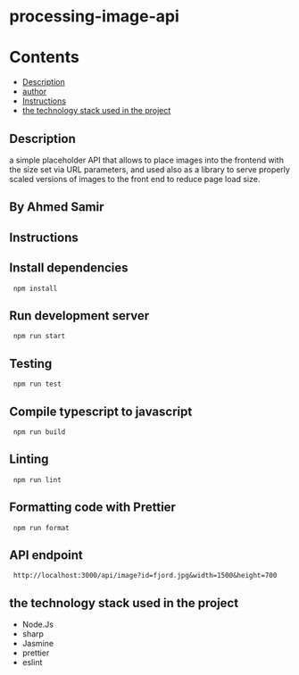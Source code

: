 # processing-image-api

# Contents

* [Description](#description)
* [author](#by-ahmed-samir)
* [Instructions](#instructions)
* [the technology stack used in the project](#the-technology-stack-used-in-the-project)

## Description

 a simple placeholder API that allows to place images into the frontend with the size set via URL parameters, and used also as a library to serve properly scaled versions of images to the front end to reduce page load size.
 
## By Ahmed Samir
 
## Instructions
 
 <h2> Install dependencies </h2>

     npm install

<h2> Run development server </h2>

     npm run start

<h2> Testing  </h2>

     npm run test

<h2> Compile typescript to javascript </h2>

     npm run build

<h2> Linting </h2>

     npm run lint

<h2> Formatting code with Prettier </h2>

     npm run format

<h2> API endpoint </h2>

     http://localhost:3000/api/image?id=fjord.jpg&width=1500&height=700
     
 ## the technology stack used in the project
 
- Node.Js
- sharp
- Jasmine
- prettier
- eslint

